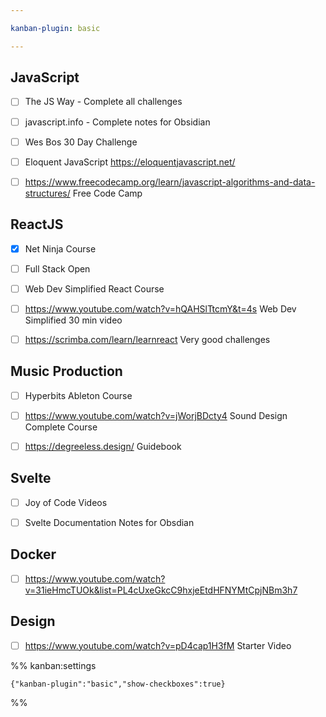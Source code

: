 ```yaml
---

kanban-plugin: basic

---
```


## JavaScript

- [ ] The JS Way - Complete all challenges
- [ ] javascript.info - Complete notes for Obsidian
- [ ] Wes Bos 30 Day Challenge
- [ ] Eloquent JavaScript https://eloquentjavascript.net/
- [ ] https://www.freecodecamp.org/learn/javascript-algorithms-and-data-structures/ Free Code Camp


## ReactJS

- [x] Net Ninja Course
- [ ] Full Stack Open
- [ ] Web Dev Simplified React Course
- [ ] https://www.youtube.com/watch?v=hQAHSlTtcmY&t=4s Web Dev Simplified 30 min video
- [ ] https://scrimba.com/learn/learnreact Very good challenges


## Music Production

- [ ] Hyperbits Ableton Course
- [ ] https://www.youtube.com/watch?v=jWorjBDcty4 Sound Design Complete Course
- [ ] https://degreeless.design/ Guidebook


## Svelte

- [ ] Joy of Code Videos
- [ ] Svelte Documentation Notes for Obsdian


## Docker

- [ ] https://www.youtube.com/watch?v=31ieHmcTUOk&list=PL4cUxeGkcC9hxjeEtdHFNYMtCpjNBm3h7


## Design

- [ ] https://www.youtube.com/watch?v=pD4cap1H3fM Starter Video




%% kanban:settings
```
{"kanban-plugin":"basic","show-checkboxes":true}
```
%%